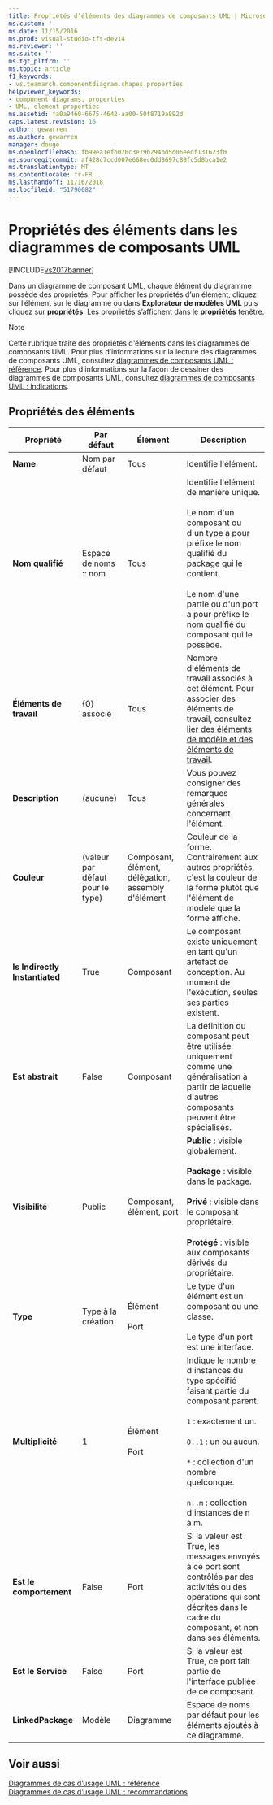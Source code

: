 ```yaml
---
title: Propriétés d’éléments des diagrammes de composants UML | Microsoft Docs
ms.custom: ''
ms.date: 11/15/2016
ms.prod: visual-studio-tfs-dev14
ms.reviewer: ''
ms.suite: ''
ms.tgt_pltfrm: ''
ms.topic: article
f1_keywords:
- vs.teamarch.componentdiagram.shapes.properties
helpviewer_keywords:
- component diagrams, properties
- UML, element properties
ms.assetid: fa0a9460-6675-4642-aa00-50f8719a892d
caps.latest.revision: 16
author: gewarren
ms.author: gewarren
manager: douge
ms.openlocfilehash: fb99ea1efb070c3e79b294bd5d06eedf131623f0
ms.sourcegitcommit: af428c7ccd007e668ec0dd8697c88fc5d8bca1e2
ms.translationtype: MT
ms.contentlocale: fr-FR
ms.lasthandoff: 11/16/2018
ms.locfileid: "51790082"
---
```

# <a name="properties-of-elements-on-uml-component-diagrams"></a>Propriétés des éléments dans les diagrammes de composants UML
[!INCLUDE[vs2017banner](../includes/vs2017banner.md)]

Dans un diagramme de composant UML, chaque élément du diagramme possède des propriétés. Pour afficher les propriétés d’un élément, cliquez sur l’élément sur le diagramme ou dans **Explorateur de modèles UML** puis cliquez sur **propriétés**. Les propriétés s’affichent dans le **propriétés** fenêtre.  
  
> [!NOTE]
>  Cette rubrique traite des propriétés d'éléments dans les diagrammes de composants UML. Pour plus d’informations sur la lecture des diagrammes de composants UML, consultez [diagrammes de composants UML : référence](../modeling/uml-component-diagrams-reference.md). Pour plus d’informations sur la façon de dessiner des diagrammes de composants UML, consultez [diagrammes de composants UML : indications](../modeling/uml-component-diagrams-guidelines.md).  
  
## <a name="properties-of-elements"></a>Propriétés des éléments  
  
|Propriété|Par défaut|Élément|Description|  
|--------------|-------------|-------------|-----------------|  
|**Name**|Nom par défaut|Tous|Identifie l'élément.|  
|**Nom qualifié**|Espace de noms :: nom|Tous|Identifie l'élément de manière unique.<br /><br /> Le nom d'un composant ou d'un type a pour préfixe le nom qualifié du package qui le contient.<br /><br /> Le nom d'une partie ou d'un port a pour préfixe le nom qualifié du composant qui le possède.|  
|**Éléments de travail**|{0} associé|Tous|Nombre d'éléments de travail associés à cet élément. Pour associer des éléments de travail, consultez [lier des éléments de modèle et des éléments de travail](../modeling/link-model-elements-and-work-items.md).|  
|**Description**|(aucune)|Tous|Vous pouvez consigner des remarques générales concernant l'élément.|  
|**Couleur**|(valeur par défaut pour le type)|Composant, élément, délégation, assembly d'élément|Couleur de la forme. Contrairement aux autres propriétés, c'est la couleur de la forme plutôt que l'élément de modèle que la forme affiche.|  
|**Is Indirectly Instantiated**|True|Composant|Le composant existe uniquement en tant qu'un artefact de conception. Au moment de l'exécution, seules ses parties existent.|  
|**Est abstrait**|False|Composant|La définition du composant peut être utilisée uniquement comme une généralisation à partir de laquelle d'autres composants peuvent être spécialisés.|  
|**Visibilité**|Public|Composant, élément, port|**Public** : visible globalement.<br /><br /> **Package** : visible dans le package.<br /><br /> **Privé** : visible dans le composant propriétaire.<br /><br /> **Protégé** : visible aux composants dérivés du propriétaire.|  
|**Type**|Type à la création|Élément<br /><br /> Port|Le type d'un élément est un composant ou une classe.<br /><br /> Le type d'un port est une interface.|  
|**Multiplicité**|1|Élément<br /><br /> Port|Indique le nombre d'instances du type spécifié faisant partie du composant parent.<br /><br /> `1` : exactement un.<br /><br /> `0..1` : un ou aucun.<br /><br /> `*` : collection d'un nombre quelconque.<br /><br /> `n..m` : collection d'instances de n à m.|  
|**Est le comportement**|False|Port|Si la valeur est True, les messages envoyés à ce port sont contrôlés par des activités ou des opérations qui sont décrites dans le cadre du composant, et non dans ses éléments.|  
|**Est le Service**|False|Port|Si la valeur est True, ce port fait partie de l'interface publiée de ce composant.|  
|**LinkedPackage**|Modèle|Diagramme|Espace de noms par défaut pour les éléments ajoutés à ce diagramme.|  
  
## <a name="see-also"></a>Voir aussi  
 [Diagrammes de cas d’usage UML : référence](../modeling/uml-use-case-diagrams-reference.md)   
 [Diagrammes de cas d’usage UML : recommandations](../modeling/uml-use-case-diagrams-guidelines.md)



